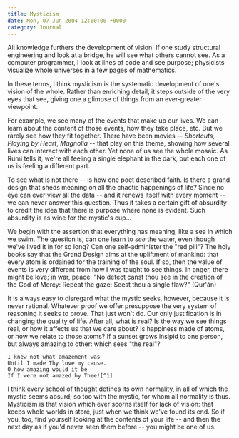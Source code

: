```yaml
---
title: Mysticism
date: Mon, 07 Jun 2004 12:00:00 +0000
category: Journal
---
```


All knowledge furthers the development of vision.  If one study
structural engineering and look at a bridge, he will see what others
cannot see.  As a computer programmer, I look at lines of code and see
purpose; physicists visualize whole universes in a few pages of
mathematics.

In these terms, I think mysticism is the systematic development of one's
vision of the whole.  Rather than enriching detail, it steps outside of
the very eyes that see, giving one a glimpse of things from an
ever-greater viewpoint.

For example, we see many of the events that make up our lives.  We can
learn about the content of those events, how they take place, etc.  But
we rarely see how they fit together.  There have been movies --
*Shortcuts*, *Playing by Heart*, *Magnolia* -- that play on this theme,
showing how several lives can interact with each other.  Yet none of us
see the whole mosaic.  As Rumi tells it, we're all feeling a single
elephant in the dark, but each one of us is feeling a different part.

To see what is not there -- is how one poet described faith.  Is there a
grand design that sheds meaning on all the chaotic happenings of life?
Since no eye can ever view all the data -- and it renews itself with
every moment -- we can never answer this question.  Thus it takes a
certain gift of absurdity to credit the idea that there is purpose where
none is evident.  Such absurdity is as wine for the mystic's cup...

We begin with the assertion that everything has meaning, like a sea in
which we swim.  The question is, can one learn to *see* the water, even
though we've lived it in for so long?  Can one self-administer the "red
pill"?  The holy books say that the Grand Design aims at the upliftment
of mankind: that every atom is ordained for the training of the soul.
If so, then the value of events is very different from how I was taught
to see things.  In anger, there might be love; in war, peace.  "No
defect canst thou see in the creation of the God of Mercy: Repeat the
gaze: Seest thou a single flaw?" (Qur'án)

It is always easy to disregard what the mystic seeks, however, because
it is never rational.  Whatever proof we offer presuppose the very
system of reasoning it seeks to prove.  That just won't do.  Our only
justification is in changing the quality of life.  After all, what is
real?  Is the way we see things real, or how it affects us that we care
about?  Is happiness made of atoms, or how we relate to those atoms?  If
a sunset grows insipid to one person, but always amazing to other: which
sees "the real"?

    I knew not what amazement was  
    Until I made Thy love my cause.  
    O how amazing would it be  
    If I were not amazed by Thee![^1]

I think every school of thought defines its own normality, in all of
which the mystic seems absurd; so too with the mystic, for whom all
normality is thus.  Mysticism is that vision which ever scorns itself
for lack of vision: that keeps whole worlds in store, just when we think
we've found its end.  So if you, too, find yourself looking at the
contents of your life -- and then the next day as if you'd never seen
them before -- you might be one of us.

[^1]:  Bahá'u'lláh, The Seven Valleys, pp. 21-22



